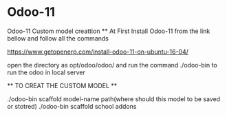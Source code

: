 # Odoo-11
Odoo-11 Custom model creattion
** At First Install Odoo-11 from the link bellow and follow all the commands 


https://www.getopenerp.com/install-odoo-11-on-ubuntu-16-04/

open the directory as opt/odoo/odoo/
and run the command ./odoo-bin to run the odoo in local server


** TO CREAT THE CUSTOM MODEL **


./odoo-bin scaffold model-name path(where should this model to be saved or stotred)
./odoo-bin scaffold school addons
